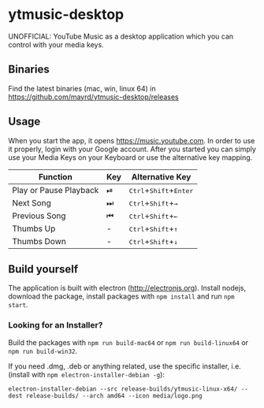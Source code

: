 # ytmusic-desktop
UNOFFICIAL: YouTube Music as a desktop application which you can control with your media keys.

## Binaries

Find the latest binaries (mac, win, linux 64) in https://github.com/mayrd/ytmusic-desktop/releases

## Usage
When you start the app, it opens https://music.youtube.com. In order to use it properly, login with your Google account.
After you started you can simply use your Media Keys on your Keyboard or use the alternative key mapping.

| Function | Key | Alternative Key |
|----------|-----|-----------------|
|Play or Pause Playback| ⏯ | <kbd>Ctrl</kbd>+<kbd>Shift</kbd>+<kbd>Enter</kbd>|
|Next Song| ⏭ | <kbd>Ctrl</kbd>+<kbd>Shift</kbd>+<kbd>→</kbd>|
|Previous Song| ⏮ | <kbd>Ctrl</kbd>+<kbd>Shift</kbd>+<kbd>←</kbd>|
|Thumbs Up| - | <kbd>Ctrl</kbd>+<kbd>Shift</kbd>+<kbd>↑</kbd>|
|Thumbs Down| - | <kbd>Ctrl</kbd>+<kbd>Shift</kbd>+<kbd>↓</kbd>|

## Build yourself
The application is built with electron (http://electronjs.org). Install nodejs, download the package, install packages with `npm install` and run `npm start`.

### Looking for an Installer?
Build the packages with `npm run build-mac64` or `npm run build-linux64` or `npm run build-win32`.

If you need .dmg, .deb or anything related, use the specific installer, i.e. (install with `npm electron-installer-debian -g`):

`electron-installer-debian --src release-builds/ytmusic-linux-x64/ --dest release-builds/ --arch amd64 --icon media/logo.png`
